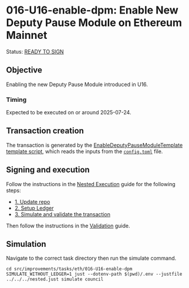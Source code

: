 # 016-U16-enable-dpm: Enable New Deputy Pause Module on Ethereum Mainnet

Status: [READY TO SIGN]()

## Objective

Enabling the new Deputy Pause Module introduced in U16.

### Timing

Expected to be executed on or around 2025-07-24.

## Transaction creation

The transaction is generated by the [EnableDeputyPauseModuleTemplate template script](../../../template/EnableDeputyPauseModuleTemplate.sol),
which reads the inputs from the [`config.toml`](./config.toml) file.

## Signing and execution

Follow the instructions in the [Nested Execution](../../../NESTED.md) guide for the following steps:

- [1. Update repo](../../../NESTED.md#1-update-repo)
- [2. Setup Ledger](../../../NESTED.md#2-setup-ledger)
- [3. Simulate and validate the transaction](../../../NESTED.md#3-simulate-and-validate-the-transaction)

Then follow the instructions in the [Validation](./VALIDATION.md) guide.

## Simulation

Navigate to the correct task directory then run the simulate command.
```
cd src/improvements/tasks/eth/016-U16-enable-dpm
SIMULATE_WITHOUT_LEDGER=1 just --dotenv-path $(pwd)/.env --justfile ../../../nested.just simulate council
```